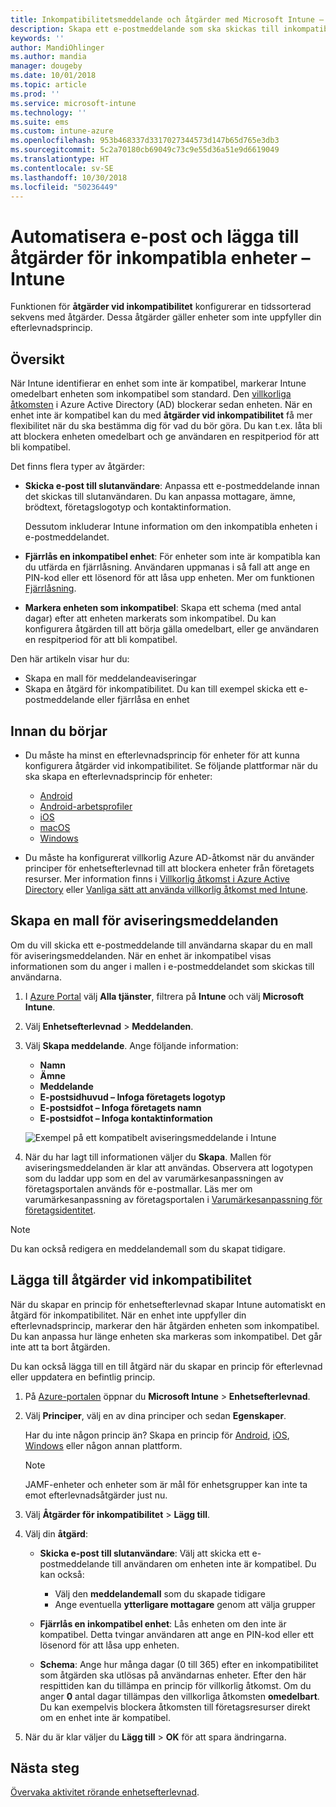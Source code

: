 ```yaml
---
title: Inkompatibilitetsmeddelande och åtgärder med Microsoft Intune – Azure | Microsoft Docs
description: Skapa ett e-postmeddelande som ska skickas till inkompatibla enheter. Lägg till åtgärder när en enhet har markerats som inkompatibel, t.ex. en respitperiod för att bli kompatibel, eller skapa ett schema som blockerar åtkomst tills enheten är kompatibel. Gör detta med Microsoft Intune i Azure.
keywords: ''
author: MandiOhlinger
ms.author: mandia
manager: dougeby
ms.date: 10/01/2018
ms.topic: article
ms.prod: ''
ms.service: microsoft-intune
ms.technology: ''
ms.suite: ems
ms.custom: intune-azure
ms.openlocfilehash: 953b468337d3317027344573d147b65d765e3db3
ms.sourcegitcommit: 5c2a70180cb69049c73c9e55d36a51e9d6619049
ms.translationtype: HT
ms.contentlocale: sv-SE
ms.lasthandoff: 10/30/2018
ms.locfileid: "50236449"
---
```

# <a name="automate-email-and-add-actions-for-noncompliant-devices---intune"></a>Automatisera e-post och lägga till åtgärder för inkompatibla enheter – Intune

Funktionen för **åtgärder vid inkompatibilitet** konfigurerar en tidssorterad sekvens med åtgärder. Dessa åtgärder gäller enheter som inte uppfyller din efterlevnadsprincip. 

## <a name="overview"></a>Översikt
När Intune identifierar en enhet som inte är kompatibel, markerar Intune omedelbart enheten som inkompatibel som standard. Den [villkorliga åtkomsten](https://docs.microsoft.com/azure/active-directory/active-directory-conditional-access-azure-portal) i Azure Active Directory (AD) blockerar sedan enheten. När en enhet inte är kompatibel kan du med **åtgärder vid inkompatibilitet** få mer flexibilitet när du ska bestämma dig för vad du bör göra. Du kan t.ex. låta bli att blockera enheten omedelbart och ge användaren en respitperiod för att bli kompatibel.

Det finns flera typer av åtgärder:

- **Skicka e-post till slutanvändare**: Anpassa ett e-postmeddelande innan det skickas till slutanvändaren. Du kan anpassa mottagare, ämne, brödtext, företagslogotyp och kontaktinformation.

    Dessutom inkluderar Intune information om den inkompatibla enheten i e-postmeddelandet.

- **Fjärrlås en inkompatibel enhet**: För enheter som inte är kompatibla kan du utfärda en fjärrlåsning. Användaren uppmanas i så fall att ange en PIN-kod eller ett lösenord för att låsa upp enheten. Mer om funktionen [Fjärrlåsning](device-remote-lock.md). 

- **Markera enheten som inkompatibel**: Skapa ett schema (med antal dagar) efter att enheten markerats som inkompatibel. Du kan konfigurera åtgärden till att börja gälla omedelbart, eller ge användaren en respitperiod för att bli kompatibel.

Den här artikeln visar hur du:

- Skapa en mall för meddelandeaviseringar
- Skapa en åtgärd för inkompatibilitet. Du kan till exempel skicka ett e-postmeddelande eller fjärrlåsa en enhet


## <a name="before-you-begin"></a>Innan du börjar

- Du måste ha minst en efterlevnadsprincip för enheter för att kunna konfigurera åtgärder vid inkompatibilitet. Se följande plattformar när du ska skapa en efterlevnadsprincip för enheter:

  - [Android](compliance-policy-create-android.md)
  - [Android-arbetsprofiler](compliance-policy-create-android-for-work.md)
  - [iOS](compliance-policy-create-ios.md)
  - [macOS](compliance-policy-create-mac-os.md)
  - [Windows](compliance-policy-create-windows.md)

- Du måste ha konfigurerat villkorlig Azure AD-åtkomst när du använder principer för enhetsefterlevnad till att blockera enheter från företagets resurser. Mer information finns i [Villkorlig åtkomst i Azure Active Directory](https://docs.microsoft.com/azure/active-directory/active-directory-conditional-access-azure-portal) eller [Vanliga sätt att använda villkorlig åtkomst med Intune](conditional-access-intune-common-ways-use.md).

## <a name="create-a-notification-message-template"></a>Skapa en mall för aviseringsmeddelanden

Om du vill skicka ett e-postmeddelande till användarna skapar du en mall för aviseringsmeddelanden. När en enhet är inkompatibel visas informationen som du anger i mallen i e-postmeddelandet som skickas till användarna.

1. I [Azure Portal](https://portal.azure.com) välj **Alla tjänster**, filtrera på **Intune** och välj **Microsoft Intune**.
2. Välj **Enhetsefterlevnad** > **Meddelanden**.
3. Välj **Skapa meddelande**. Ange följande information:

   - **Namn**
   - **Ämne**
   - **Meddelande**
   - **E-postsidhuvud – Infoga företagets logotyp**
   - **E-postsidfot – Infoga företagets namn**
   - **E-postsidfot – Infoga kontaktinformation**

   ![Exempel på ett kompatibelt aviseringsmeddelande i Intune](./media/actionsfornoncompliance-1.PNG)

4. När du har lagt till informationen väljer du **Skapa**. Mallen för aviseringsmeddelanden är klar att användas. Observera att logotypen som du laddar upp som en del av varumärkesanpassningen av företagsportalen används för e-postmallar. Läs mer om varumärkesanpassning av företagsportalen i [Varumärkesanpassning för företagsidentitet](company-portal-app.md#company-identity-branding-customization).  

> [!NOTE]
> Du kan också redigera en meddelandemall som du skapat tidigare.

## <a name="add-actions-for-noncompliance"></a>Lägga till åtgärder vid inkompatibilitet

När du skapar en princip för enhetsefterlevnad skapar Intune automatiskt en åtgärd för inkompatibilitet. När en enhet inte uppfyller din efterlevnadsprincip, markerar den här åtgärden enheten som inkompatibel. Du kan anpassa hur länge enheten ska markeras som inkompatibel. Det går inte att ta bort åtgärden.

Du kan också lägga till en till åtgärd när du skapar en princip för efterlevnad eller uppdatera en befintlig princip. 

1. På [Azure-portalen](https://portal.azure.com) öppnar du **Microsoft Intune** > **Enhetsefterlevnad**.
2. Välj **Principer**, välj en av dina principer och sedan **Egenskaper**. 

    Har du inte någon princip än? Skapa en princip för [Android](compliance-policy-create-android.md), [iOS](compliance-policy-create-ios.md), [Windows](compliance-policy-create-windows.md) eller någon annan plattform.
  
    > [!NOTE]
    > JAMF-enheter och enheter som är mål för enhetsgrupper kan inte ta emot efterlevnadsåtgärder just nu.

3. Välj **Åtgärder för inkompatibilitet** > **Lägg till**.
4. Välj din **åtgärd**: 

    - **Skicka e-post till slutanvändare**: Välj att skicka ett e-postmeddelande till användaren om enheten inte är kompatibel. Du kan också: 
    
         - Välj den **meddelandemall** som du skapade tidigare
         - Ange eventuella **ytterligare mottagare** genom att välja grupper
    
    - **Fjärrlås en inkompatibel enhet**: Lås enheten om den inte är kompatibel. Detta tvingar användaren att ange en PIN-kod eller ett lösenord för att låsa upp enheten. 
    
    - **Schema**: Ange hur många dagar (0 till 365) efter en inkompatibilitet som åtgärden ska utlösas på användarnas enheter. Efter den här respittiden kan du tillämpa en princip för villkorlig åtkomst. Om du anger **0** antal dagar tillämpas den villkorliga åtkomsten **omedelbart**. Du kan exempelvis blockera åtkomsten till företagsresurser direkt om en enhet inte är kompatibel.

5. När du är klar väljer du **Lägg till** > **OK** för att spara ändringarna.

## <a name="next-steps"></a>Nästa steg
[Övervaka aktivitet rörande enhetsefterlevnad](device-compliance-monitor.md).
